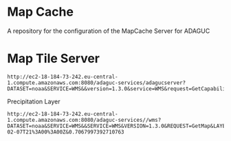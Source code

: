 # Map Cache

A repository for the configuration of the MapCache Server for ADAGUC

# Map Tile Server

```
http://ec2-18-184-73-242.eu-central-1.compute.amazonaws.com:8080/adaguc-services/adagucserver?DATASET=noaa&SERVICE=WMS&&version=1.3.0&service=WMS&request=GetCapabilities
```

Precipitation Layer

```
http://ec2-18-184-73-242.eu-central-1.compute.amazonaws.com:8080/adaguc-services//wms?DATASET=noaa&SERVICE=WMS&&SERVICE=WMS&VERSION=1.3.0&REQUEST=GetMap&LAYERS=precip&WIDTH=1035&HEIGHT=396&CRS=EPSG%3A4326&BBOX=-42.597769852705,101.12041627023899,-3.3342778821287773,203.7409066478814&STYLES=precipitation%2Fshadedcontour&FORMAT=image/png&TRANSPARENT=TRUE&&time=2021-02-07T21%3A00%3A00Z&0.7067997392710763
```
